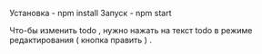 Установка - npm install
Запуск - npm start


Что-бы изменить todo , нужно нажать на текст todo в режиме редактирования ( кнопка править ) .
